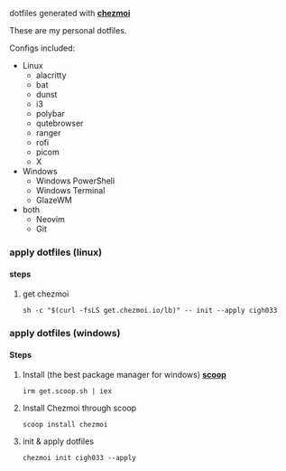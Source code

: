 dotfiles generated with **[chezmoi](https://github.com/twpayne/chezmoi)**

These are my personal dotfiles.

Configs included:
* Linux
  * alacritty
  * bat
  * dunst
  * i3
  * polybar
  * qutebrowser
  * ranger
  * rofi
  * picom
  * X
* Windows
  * Windows PowerShell
  * Windows Terminal
  * GlazeWM
* both
  * Neovim
  * Git

### apply dotfiles (linux)
#### steps
1. get chezmoi
    ```shell
    sh -c "$(curl -fsLS get.chezmoi.io/lb)" -- init --apply cigh033
    ```
### apply dotfiles (windows)
#### Steps
1. Install (the best package manager for windows) **[scoop](https://scoop.sh)**
    ```shell
    irm get.scoop.sh | iex
    ```
2. Install Chezmoi through scoop
    ```shell
    scoop install chezmoi
    ```
3. init & apply dotfiles
    ```shell
    chezmoi init cigh033 --apply
    ```
